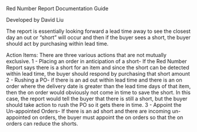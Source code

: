 Red Number Report Documentation Guide

Developed by David Liu

The report is essentially looking forward a lead time away to see the closest day an out or “short” will occur and then if the buyer sees a short, the buyer should act by purchasing within lead time. 

Action Items: There are three various actions that are not mutually exclusive.
1 - Placing an order in anticipation of a short- If the Red Number Report says there is a short for an item and since the short can be detected within lead time, the buyer should respond by purchasing that short amount
2 - Rushing a PO- if there is an ad out within lead time and there is an on order where the delivery date is greater than the lead time days of that item, then the on order would obviously not come in time to save the short. In this case, the report would tell the buyer that there is still a short, but the buyer should take action to rush the PO so it gets there in time.
3 - Appoint the Un-appointed Orders- If there is an ad short and there are incoming un-appointed on orders, the buyer must appoint the on orders so that the on orders can reduce the shorts. 
